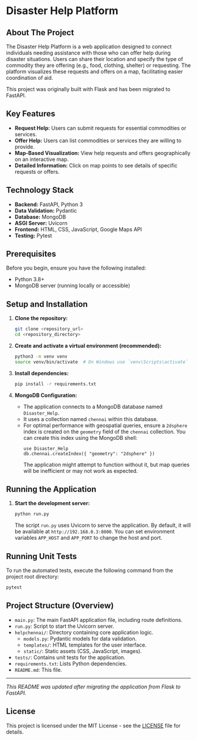 # Disaster Help Platform

## About The Project

The Disaster Help Platform is a web application designed to connect individuals needing assistance with those who can offer help during disaster situations. Users can share their location and specify the type of commodity they are offering (e.g., food, clothing, shelter) or requesting. The platform visualizes these requests and offers on a map, facilitating easier coordination of aid.

This project was originally built with Flask and has been migrated to FastAPI.

## Key Features

*   **Request Help:** Users can submit requests for essential commodities or services.
*   **Offer Help:** Users can list commodities or services they are willing to provide.
*   **Map-Based Visualization:** View help requests and offers geographically on an interactive map.
*   **Detailed Information:** Click on map points to see details of specific requests or offers.

## Technology Stack

*   **Backend:** FastAPI, Python 3
*   **Data Validation:** Pydantic
*   **Database:** MongoDB
*   **ASGI Server:** Uvicorn
*   **Frontend:** HTML, CSS, JavaScript, Google Maps API
*   **Testing:** Pytest

## Prerequisites

Before you begin, ensure you have the following installed:
*   Python 3.8+
*   MongoDB server (running locally or accessible)

## Setup and Installation

1.  **Clone the repository:**
    ```bash
    git clone <repository_url>
    cd <repository_directory>
    ```

2.  **Create and activate a virtual environment (recommended):**
    ```bash
    python3 -m venv venv
    source venv/bin/activate  # On Windows use `venv\Scripts\activate`
    ```

3.  **Install dependencies:**
    ```bash
    pip install -r requirements.txt
    ```

4.  **MongoDB Configuration:**
    *   The application connects to a MongoDB database named `Disaster_Help`.
    *   It uses a collection named `chennai` within this database.
    *   For optimal performance with geospatial queries, ensure a `2dsphere` index is created on the `geometry` field of the `chennai` collection. You can create this index using the MongoDB shell:
        ```mongo
        use Disaster_Help
        db.chennai.createIndex({ "geometry": "2dsphere" })
        ```
        The application might attempt to function without it, but map queries will be inefficient or may not work as expected.

## Running the Application

1.  **Start the development server:**
    ```bash
    python run.py
    ```
    The script `run.py` uses Uvicorn to serve the application. By default, it will be available at `http://192.168.0.3:8000`.
    You can set environment variables `APP_HOST` and `APP_PORT` to change the host and port.

## Running Unit Tests

To run the automated tests, execute the following command from the project root directory:

```bash
pytest
```

## Project Structure (Overview)

*   `main.py`: The main FastAPI application file, including route definitions.
*   `run.py`: Script to start the Uvicorn server.
*   `helpchennai/`: Directory containing core application logic.
    *   `models.py`: Pydantic models for data validation.
    *   `templates/`: HTML templates for the user interface.
    *   `static/`: Static assets (CSS, JavaScript, images).
*   `tests/`: Contains unit tests for the application.
*   `requirements.txt`: Lists Python dependencies.
*   `README.md`: This file.

---
*This README was updated after migrating the application from Flask to FastAPI.*

## License

This project is licensed under the MIT License - see the [LICENSE](LICENSE) file for details.
